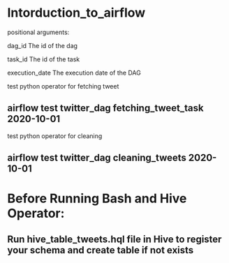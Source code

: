 # Intorduction_to_airflow


 positional arguments:

  dag_id                The id of the dag

  task_id               The id of the task

  execution_date        The execution date of the DAG
  
  
  test python operator for fetching tweet
  
  ## airflow test twitter_dag fetching_tweet_task 2020-10-01
  
  
  test python operator for cleaning
  
  ## airflow test twitter_dag cleaning_tweets 2020-10-01
  
 # Before Running Bash and Hive Operator:
  
  ## Run hive_table_tweets.hql file in Hive to register your schema and create table if not exists 


